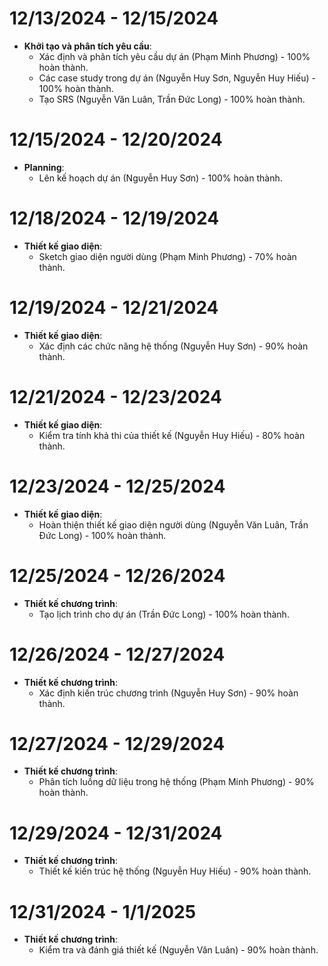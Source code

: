 # 12/13/2024 - 12/15/2024
- **Khởi tạo và phân tích yêu cầu**: 
  - Xác định và phân tích yêu cầu dự án (Phạm Minh Phương) - 100% hoàn thành.
  - Các case study trong dự án (Nguyễn Huy Sơn, Nguyễn Huy Hiếu) - 100% hoàn thành.
  - Tạo SRS (Nguyễn Văn Luân, Trần Đức Long) - 100% hoàn thành.

# 12/15/2024 - 12/20/2024
- **Planning**: 
  - Lên kế hoạch dự án (Nguyễn Huy Sơn) - 100% hoàn thành.

# 12/18/2024 - 12/19/2024
- **Thiết kế giao diện**: 
  - Sketch giao diện người dùng (Phạm Minh Phương) - 70% hoàn thành.
  
# 12/19/2024 - 12/21/2024
- **Thiết kế giao diện**:
  - Xác định các chức năng hệ thống (Nguyễn Huy Sơn) - 90% hoàn thành.

# 12/21/2024 - 12/23/2024
- **Thiết kế giao diện**:
  - Kiểm tra tính khả thi của thiết kế (Nguyễn Huy Hiếu) - 80% hoàn thành.

# 12/23/2024 - 12/25/2024
- **Thiết kế giao diện**:
  - Hoàn thiện thiết kế giao diện người dùng (Nguyễn Văn Luân, Trần Đức Long) - 100% hoàn thành.

# 12/25/2024 - 12/26/2024
- **Thiết kế chương trình**:
  - Tạo lịch trình cho dự án (Trần Đức Long) - 100% hoàn thành.

# 12/26/2024 - 12/27/2024
- **Thiết kế chương trình**:
  - Xác định kiến trúc chương trình (Nguyễn Huy Sơn) - 90% hoàn thành.

# 12/27/2024 - 12/29/2024
- **Thiết kế chương trình**:
  - Phân tích luồng dữ liệu trong hệ thống (Phạm Minh Phương) - 90% hoàn thành.

# 12/29/2024 - 12/31/2024
- **Thiết kế chương trình**:
  - Thiết kế kiến trúc hệ thống (Nguyễn Huy Hiếu) - 90% hoàn thành.

# 12/31/2024 - 1/1/2025
- **Thiết kế chương trình**:
  - Kiểm tra và đánh giá thiết kế (Nguyễn Văn Luân) - 90% hoàn thành.
